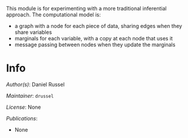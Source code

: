 This module is for experimenting with a more traditional inferential approach. The computational model is:
- a graph with a node for each piece of data, sharing edges when they share variables
- marginals for each variable, with a copy at each node that uses it
- message passing between nodes when they update the marginals

# Info

_Author(s)_: Daniel Russel

_Maintainer_: `drussel`

_License_: None

_Publications_:
- None
